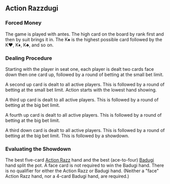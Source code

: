 Action Razzdugi
---------------

### Forced Money
The game is played with antes. The high card on the board by rank first and then
by suit brings it in. The K♠ is the highest possible card followed by the K♥, K♦,
K♣, and so on.

### Dealing Procedure

Starting with the player in seat one, each player is dealt two cards face down then
one card up, followed by a round of betting at the small bet limit.

A second up card is dealt to all active players. This is followed by a round of
betting at the small bet limit. Action starts with the lowest hand showing.

A third up card is dealt to all active players. This is followed by a round of betting
at the big bet limit.

A fourth up card is dealt to all active players. This is followed by a round of
betting at the big bet limit.

A third down card is dealt to all active players. This is followed by a round of
betting at the big bet limit. This is followed by a showdown.

### Evaluating the Showdown

The best five-card [Action Razz](action-razz.md) hand and the best
(ace-to-four) [Badugi](badugi.md) hand split the pot. A face card is not
required to win the Badugi hand. There is no qualifier for either the Action
Razz or Badugi hand.  (Neither a "face" Action Razz hand, nor a 4-card Badugi
hand, are required.)
